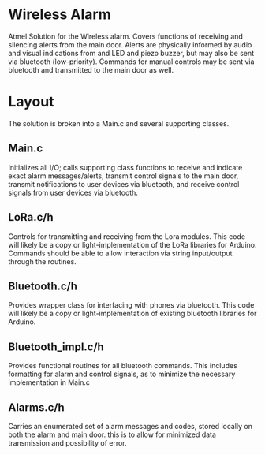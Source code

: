 # Wireless Alarm
Atmel Solution for the Wireless alarm. Covers functions of receiving and silencing alerts from the main door. Alerts are physically informed by audio and visual indications from and LED and piezo buzzer, but may also be sent via bluetooth (low-priority). Commands for manual controls may be sent via bluetooth and transmitted to the main door as well.

# Layout
The solution is broken into a Main.c and several supporting classes.

## Main.c
Initializes all I/O; calls supporting class functions to receive and indicate exact alarm messages/alerts, transmit control signals to the main door, transmit notifications to user devices via bluetooth, and receive control signals from user devices via bluetooth.

## LoRa.c/h
Controls for transmitting and receiving from the Lora modules. This code will likely be a copy or light-implementation of the LoRa libraries for Arduino. Commands should be able to allow interaction via string input/output through the routines.

## Bluetooth.c/h
Provides wrapper class for interfacing with phones via bluetooth. This code will likely be a copy or light-implementation of existing bluetooth libraries for Arduino.

## Bluetooth_impl.c/h
Provides functional routines for all bluetooth commands. This includes formatting for alarm and control signals, as to minimize the necessary implementation in Main.c

## Alarms.c/h
Carries an enumerated set of alarm messages and codes, stored locally on both the alarm and main door. this is to allow for minimized data transmission and possibility of error.
